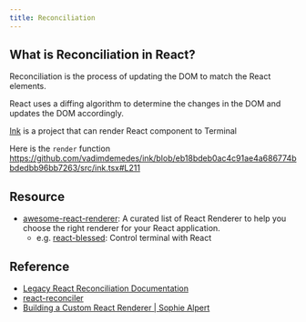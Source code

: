 ```yaml
---
title: Reconciliation
---
```


## What is Reconciliation in React?

Reconciliation is the process of updating the DOM to match the React elements.

React uses a diffing algorithm to determine the changes in the DOM and updates the DOM accordingly.

[Ink](https://github.com/vadimdemedes/ink.git) is a project that can render React component to Terminal

Here is the `render` function https://github.com/vadimdemedes/ink/blob/eb18bdeb0ac4c91ae4a686774bbdedbb96bb7263/src/ink.tsx#L211

## Resource

- [awesome-react-renderer](https://github.com/chentsulin/awesome-react-renderer): A curated list of React Renderer to help you choose the right renderer for your React application.  
  - e.g. [react-blessed](https://github.com/Yomguithereal/react-blessed): Control terminal with React

## Reference

- [Legacy React Reconciliation Documentation](https://legacy.reactjs.org/docs/reconciliation.html)
- [react-reconciler](https://www.npmjs.com/package/react-reconciler)
- [Building a Custom React Renderer | Sophie Alpert](https://youtu.be/CGpMlWVcHok)
